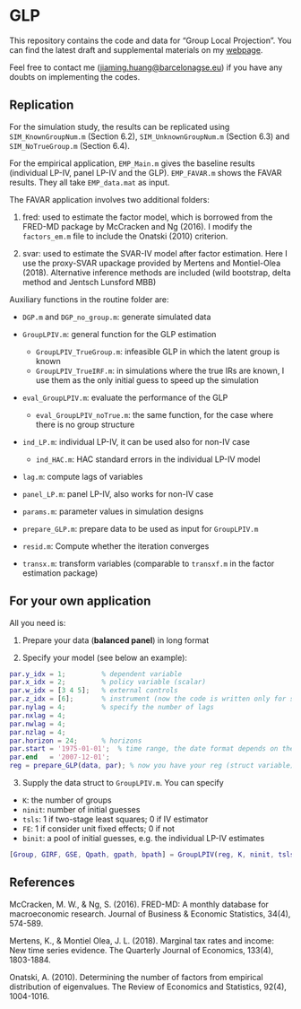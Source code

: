 # GLP

This repository contains the code and data for “Group Local Projection”. You can find the latest draft and supplemental materials on my [webpage](https://sites.google.com/view/jiaminghuang/research).

Feel free to contact me ([jiaming.huang@barcelonagse.eu](jiaming.huang@barcelonagse.eu)) if you have any doubts on implementing the codes.

## Replication

For the simulation study, the results can be replicated using `SIM_KnownGroupNum.m` (Section 6.2), `SIM_UnknownGroupNum.m` (Section 6.3) and `SIM_NoTrueGroup.m` (Section 6.4).

For the empirical application, `EMP_Main.m` gives the baseline results (individual LP-IV, panel LP-IV and the GLP). `EMP_FAVAR.m` shows the FAVAR results. They all take `EMP_data.mat` as input.

The FAVAR application involves two additional folders: 

1. fred: used to estimate the factor model, which is borrowed from the FRED-MD package by McCracken and Ng (2016). I modify the `factors_em.m` file to include the Onatski (2010) criterion. 

2. svar: used to estimate the SVAR-IV model after factor estimation. Here I use the proxy-SVAR upackage provided by Mertens and Montiel-Olea (2018). Alternative inference methods are included (wild bootstrap, delta method and Jentsch Lunsford MBB)

Auxiliary functions in the routine folder are:

- `DGP.m` and `DGP_no_group.m`: generate simulated data

- `GroupLPIV.m`: general function for the GLP estimation
  - `GroupLPIV_TrueGroup.m`: infeasible GLP in which the latent group is known
  - `GroupLPIV_TrueIRF.m`: in simulations where the true IRs are known, I use them as the only initial guess to speed up the simulation
  
- `eval_GroupLPIV.m`: evaluate the performance of the GLP
  - `eval_GroupLPIV_noTrue.m`: the same function, for the case where there is no group structure
  
- `ind_LP.m`: individual LP-IV, it can be used also for non-IV case
  - `ind_HAC.m`: HAC standard errors in the individual LP-IV model
  
- `lag.m`: compute lags of variables

- `panel_LP.m`: panel LP-IV, also works for non-IV case

- `params.m`: parameter values in simulation designs

- `prepare_GLP.m`: prepare data to be used as input for `GroupLPIV.m`

- `resid.m`: Compute whether the iteration converges

- `transx.m`: transform variables (comparable to `transxf.m` in the factor estimation package)

## For your own application

All you need is:

1. Prepare your data (__balanced panel__) in long format

2. Specify your model (see below an example):

```matlab
par.y_idx = 1;         % dependent variable
par.x_idx = 2;         % policy variable (scalar)
par.w_idx = [3 4 5];   % external controls
par.z_idx = [6];       % instrument (now the code is written only for scalar instrument, modification is easy)
par.nylag = 4;         % specify the number of lags
par.nxlag = 4;
par.nwlag = 4;
par.nzlag = 4;
par.horizon = 24;      % horizons
par.start = '1975-01-01';  % time range, the date format depends on the par.date in your data
par.end   = '2007-12-01';
reg = prepare_GLP(data, par); % now you have your reg (struct variable) 
```

3. Supply the data struct to `GroupLPIV.m`. You can specify

- `K`: the number of groups
- `ninit`: number of initial guesses
- `tsls`: 1 if two-stage least squares; 0 if IV estimator
- `FE`: 1 if consider unit fixed effects; 0 if not
- `binit`: a pool of initial guesses, e.g. the individual LP-IV estimates

```matlab
[Group, GIRF, GSE, Qpath, gpath, bpath] = GroupLPIV(reg, K, ninit, tsls, FE, binit)
```


## References

McCracken, M. W., & Ng, S. (2016). FRED-MD: A monthly database for macroeconomic research. Journal of Business & Economic Statistics, 34(4), 574-589.

Mertens, K., & Montiel Olea, J. L. (2018). Marginal tax rates and income: New time series evidence. The Quarterly Journal of Economics, 133(4), 1803-1884.

Onatski, A. (2010). Determining the number of factors from empirical distribution of eigenvalues. The Review of Economics and Statistics, 92(4), 1004-1016.
